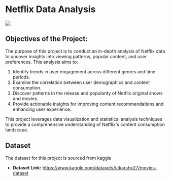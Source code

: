 # Netflix Data Analysis
<image src = "https://github.com/RiyaBattu/Netflix-Data-Analysis/blob/main/lgoogg.jpg">


## Objectives of the Project:
The purpose of this project is to conduct an in-depth analysis of Netflix data to uncover insights into viewing patterns, popular content, and user preferences. This analysis aims to:

1. Identify trends in user engagement across different genres and time periods.
2. Examine the correlation between user demographics and content consumption.
3. Discover patterns in the release and popularity of Netflix original shows and movies.
4. Provide actionable insights for improving content recommendations and enhancing user experience.

   
This project leverages data visualization and statistical analysis techniques to provide a comprehensive understanding of Netflix's content consumption landscape.

## Dataset
The dataset for this project is sourced from kaggle 
- **Dataset Link:** https://www.kaggle.com/datasets/utkarshx27/movies-dataset


